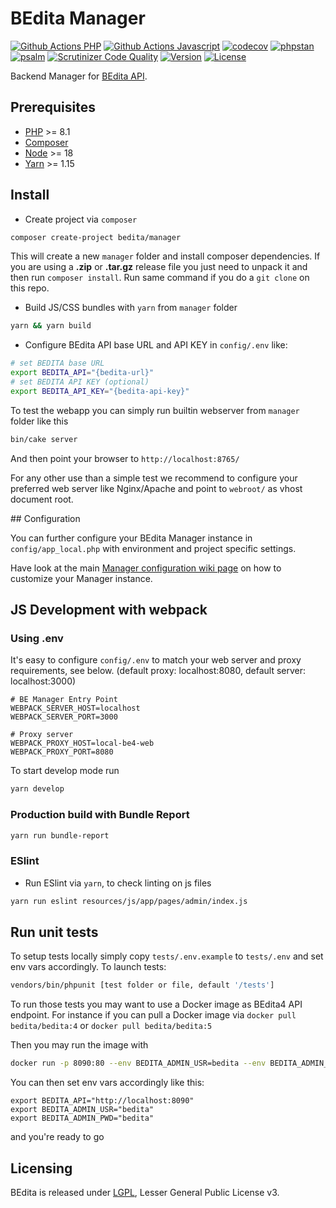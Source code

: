 # BEdita Manager

[![Github Actions PHP](https://github.com/bedita/manager/workflows/php/badge.svg)](https://github.com/bedita/manager/actions?query=workflow%3Aphp)
[![Github Actions Javascript](https://github.com/bedita/manager/workflows/javascript/badge.svg)](https://github.com/bedita/manager/actions?query=workflow%3Ajavascript)
[![codecov](https://codecov.io/gh/bedita/manager/branch/master/graph/badge.svg)](https://codecov.io/gh/bedita/manager)
[![phpstan](https://img.shields.io/badge/PHPStan-level%205-brightgreen.svg)](https://phpstan.org)
[![psalm](https://img.shields.io/badge/psalm-level%208-brightgreen.svg)](https://psalm.dev)
[![Scrutinizer Code Quality](https://scrutinizer-ci.com/g/bedita/manager/badges/quality-score.png)](https://scrutinizer-ci.com/g/bedita/manager/)
[![Version](https://img.shields.io/packagist/v/bedita/manager.svg?label=stable)](https://packagist.org/packages/bedita/manager)
[![License](https://img.shields.io/badge/License-LGPL_v3-orange.svg)](https://github.com/bedita/manager/blob/master/LICENSE.LGPL)

<!-- [![Code Coverage](https://codecov.io/gh/bedita/manager/branch/master/graph/badge.svg)](https://codecov.io/gh/bedita/bedita/branch/master) -->

Backend Manager for [BEdita API](https://gihub.com/bedita/bedita).

## Prerequisites

* [PHP](https://www.php.net/) >= 8.1
* [Composer](https://getcomposer.org/doc/00-intro.md#installation-linux-unix-osx)
* [Node](https://nodejs.org) >= 18
* [Yarn](https://yarnpkg.com) >= 1.15

## Install

* Create project via `composer`

```bash
composer create-project bedita/manager
```

This will create a new `manager` folder and install composer dependencies.
If you are using a **.zip** or **.tar.gz** release file you just need to unpack it and then run ``composer install``. Run same command if you do a `git clone` on this repo.

* Build JS/CSS bundles with `yarn` from `manager` folder

```bash
yarn && yarn build
```

* Configure BEdita API base URL and API KEY in `config/.env` like:

```bash
# set BEDITA base URL
export BEDITA_API="{bedita-url}"
# set BEDITA API KEY (optional)
export BEDITA_API_KEY="{bedita-api-key}"
```

To test the webapp you can simply run builtin webserver from `manager` folder like this

```bash
bin/cake server
```

And then point your browser to `http://localhost:8765/`

For any other use than a simple test we recommend to configure your preferred web server like Nginx/Apache and point to `webroot/` as vhost document root.

## Configuration

You can further configure your BEdita Manager instance in `config/app_local.php` with environment and project specific settings.

Have look at the main [Manager configuration wiki page](https://github.com/bedita/manager/wiki/Manager-App-Configuration) on how to customize your Manager instance.

## JS Development with webpack

### Using .env

It's easy to configure `config/.env` to match your web server and proxy requirements, see below.
(default proxy: localhost:8080, default server: localhost:3000)

```env
# BE Manager Entry Point
WEBPACK_SERVER_HOST=localhost
WEBPACK_SERVER_PORT=3000

# Proxy server
WEBPACK_PROXY_HOST=local-be4-web
WEBPACK_PROXY_PORT=8080
```

To start develop mode run

```bash
yarn develop
```

### Production build with Bundle Report

```bash
yarn run bundle-report
```
### ESlint

* Run ESlint via `yarn`, to check linting on js files

```bash
yarn run eslint resources/js/app/pages/admin/index.js
```

## Run unit tests

To setup tests locally simply copy `tests/.env.example` to `tests/.env` and set env vars accordingly.
To launch tests:

```bash
vendors/bin/phpunit [test folder or file, default '/tests']
```

To run those tests you may want to use a Docker image as BEdita4 API endpoint.
For instance if you can pull a Docker image via ```docker pull bedita/bedita:4``` or ```docker pull bedita/bedita:5```

Then you may run the image with

```bash
docker run -p 8090:80 --env BEDITA_ADMIN_USR=bedita --env BEDITA_ADMIN_PWD=bedita bedita/bedita:5
```

You can then set env vars accordingly like this:

```env
export BEDITA_API="http://localhost:8090"
export BEDITA_ADMIN_USR="bedita"
export BEDITA_ADMIN_PWD="bedita"
```

and you're ready to go

## Licensing

BEdita is released under [LGPL](/bedita/bedita/blob/master/LICENSE.LGPL), Lesser General Public License v3.

